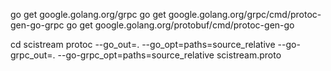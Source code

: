 go get google.golang.org/grpc
go get google.golang.org/grpc/cmd/protoc-gen-go-grpc
go get google.golang.org/protobuf/cmd/protoc-gen-go

cd scistream
protoc --go_out=. --go_opt=paths=source_relative        --go-grpc_out=. --go-grpc_opt=paths=source_relative        scistream.proto
